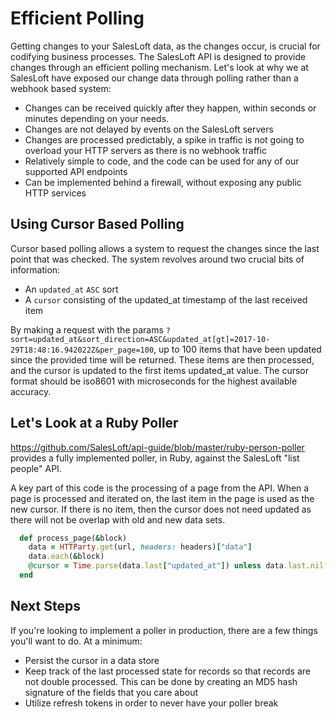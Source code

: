 # Efficient Polling

Getting changes to your SalesLoft data, as the changes occur, is crucial for codifying business processes. The SalesLoft API is designed to provide changes through an efficient polling mechanism. Let's look at why we at SalesLoft have exposed our change data through polling rather than a webhook based system:

* Changes can be received quickly after they happen, within seconds or minutes depending on your needs.
* Changes are not delayed by events on the SalesLoft servers
* Changes are processed predictably, a spike in traffic is not going to overload your HTTP servers as there is no webhook traffic
* Relatively simple to code, and the code can be used for any of our supported API endpoints
* Can be implemented behind a firewall, without exposing any public HTTP services

## Using Cursor Based Polling

Cursor based polling allows a system to request the changes since the last point that was checked. The system revolves around two crucial bits of information:

* An `updated_at` `ASC` sort
* A `cursor` consisting of the updated_at timestamp of the last received item

By making a request with the params `?sort=updated_at&sort_direction=ASC&updated_at[gt]=2017-10-29T18:48:16.942022Z&per_page=100`, up to 100 items that have been updated since the provided time will be returned. These items are then processed, and the cursor is updated to the first items updated_at value. The cursor format should be iso8601 with microseconds for the highest available accuracy.

## Let's Look at a Ruby Poller

https://github.com/SalesLoft/api-guide/blob/master/ruby-person-poller provides a fully implemented poller, in Ruby, against the SalesLoft "list people" API.

A key part of this code is the processing of a page from the API. When a page is processed and iterated on, the last item in the page is used as the new cursor. If there is no item, then the cursor does not need updated as there will not be overlap with old and new data sets.

```ruby
  def process_page(&block)
    data = HTTParty.get(url, headers: headers)["data"]
    data.each(&block)
    @cursor = Time.parse(data.last["updated_at"]) unless data.last.nil?
  end
```

## Next Steps

If you're looking to implement a poller in production, there are a few things you'll want to do. At a minimum:

* Persist the cursor in a data store
* Keep track of the last processed state for records so that records are not double processed. This can be done by creating an MD5 hash signature of the fields that you care about
* Utilize refresh tokens in order to never have your poller break
